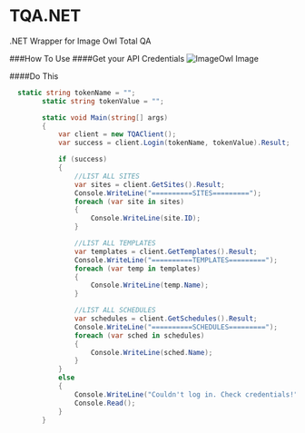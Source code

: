 # TQA.NET
.NET Wrapper for Image Owl Total QA

###How To Use
####Get your API Credentials
![ImageOwl Image](https://svcika.dm2304.livefilestore.com/y4mQgt3UAgwa6gJfjjASm6Ih9aRgmfGPGcTnW6SyiBBY_35Ttw4PFHE_RQxl9MNPunihAM9_cmc6pM5HcOQUaoeqcKRI9TF5FdzdjFLYpHyUKzdCND3L8U7gzvw2S7yGiRjMkQe9Mk8yWBX4tIR5p3bHaWAch4Gd95d58K5t0wRXbwxCdtvyzGG1tk_RSBMju7eG16Ncvc3HwvXQUpnUBMSIw?width=680&height=284&cropmode=none)

####Do This
```csharp
  static string tokenName = "";
        static string tokenValue = "";

        static void Main(string[] args)
        {
            var client = new TQAClient();
            var success = client.Login(tokenName, tokenValue).Result;

            if (success)
            {
                //LIST ALL SITES
                var sites = client.GetSites().Result;
                Console.WriteLine("==========SITES=========");
                foreach (var site in sites)
                {
                    Console.WriteLine(site.ID);
                }

                //LIST ALL TEMPLATES
                var templates = client.GetTemplates().Result;
                Console.WriteLine("==========TEMPLATES=========");
                foreach (var temp in templates)
                {
                    Console.WriteLine(temp.Name);
                }

                //LIST ALL SCHEDULES
                var schedules = client.GetSchedules().Result;
                Console.WriteLine("==========SCHEDULES=========");
                foreach (var sched in schedules)
                {
                    Console.WriteLine(sched.Name);
                }
            }
            else
            {
                Console.WriteLine("Couldn't log in. Check credentials!");
                Console.Read();
            }
        }
```
